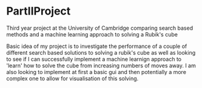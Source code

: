# PartIIProject
Third year project at the University of Cambridge comparing search based methods and a machine learning approach to solving a Rubik's cube

Basic idea of my project is to investigate the performance of a couple of different search based solutions to solving a rubik's cube as well as looking to see if I can successfully implement a machine learnign approach to 'learn' how to solve the cube from increasing numbers of moves away. I am also looking to implement at first a basic gui and then potentially a more complex one to allow for visualisation of this solving.
